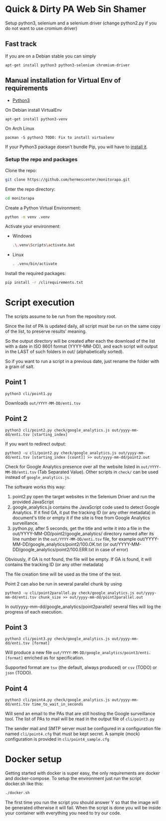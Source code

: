 # Quick & Dirty PA Web Sin Shamer

Setup python3, selenium and a selenium driver (change python2.py
if you do not want to use cromium driver)

## Fast track

If you are on a Debian stable you can simply

```
apt-get install python3 python3-selenium chromium-driver
```

## Manual installation for Virtual Env of requirements

- [Python3](https://www.python.org)

On Debian install VirtualEnv

```apt-get install python3-venv ```

On Arch Linux
```
pacman -S python3 TODO: Fix to install virtualenv
```

If your Python3 package doesn't bundle Pip, you will have to [install it](https://pip.pypa.io/en/stable/installation/).

### Setup the repo and packages

Clone the repo:
```bash
git clone https://github.com/hermescenter/monitorapa.git
```
Enter the repo directory:
```bash
cd monitorapa
```
Create a Python Virtual Environment:
```bash
python -m venv .venv
```
Activate your environment:

- Windows
  ```bash
  .\.venv\Scripts\activate.bat
  ```
- Linux
  ```bash
  . .venv/bin/activate
  ```

Install the required packages:
```bash
pip install -r /clirequirements.txt
```


# Script execution

The scripts assume to be run from the repository root.

Since the list of PA is updated daily, all script must be run on the
same copy of the list, to preserve results' meaning.

So the output directory will be created after each the download of the
list with a date in ISO 8601 format (YYYY-MM-DD), and each script will
output in the LAST of such folders in out/ (alphabetically sorted).

So if you want to run a script in a previous date, just rename the
folder with a grain of salt.

## Point 1

```
python3 cli/point1.py
```
Downloads `out/YYYY-MM-DD/enti.tsv`

## Point 2

```
python3 cli/point2.py check/google_analytics.js out/yyyy-mm-dd/enti.tsv [starting_index]
```

If you want to redirect output:
```
python3 -u cli/point2.py check/google_analytics.js out/yyyy-mm-dd/enti.tsv [starting_index [count]] >> out/yyyy-mm-dd/point2.out
```

Check for Google Analytics presence over all the website listed in
`out/YYYY-MM-DD/enti.tsv` (Tab Separated Value).
Other scripts in `check/` can be used instead of `google_analytics.js`.

The software works this way:

1. point2.py open the target websites in the Selenium Driver
   and run the provided JavaScript
2. google_analytics.js contains the JavaScript code used to detect
   Google Analytics. If it find GA, it put the tracking ID (or any
   other metadata) in document's title or empty it if the site is
   free from Google Analytics surveillance.
3. python.py, after 5 seconds, get the title and write it into a file
   in the out/YYYY-MM-DD/point2/google_analytics/ directory named
   after its line number in the `out/YYYY-MM-DD/enti.tsv`
   file, for example out/YYYY-MM-DD/google_analytics/point2/100.OK.txt
   (or out/YYYY-MM-DD/google_analytics/point2/100.ERR.txt in case of error)

Obviously, if GA is not found, the file will be empty.
If GA is found, it will contains the tracking ID (or any other metadata)

The file creation time will be used as the time of the test.

Point 2 can also be run in several parallel chunk by using

```
python3 -u cli/point2parallel.py check/google_analytics.js out/yyyy-mm-dd/enti.tsv chunk_size >> out/yyyy-mm-dd/point2parallel.out
```
In out/yyyy-mm-dd/google_analytics/point2parallel/ several files will 
log the progress of each execution.

## Point 3
```
python3 cli/point3.py check/google_analytics.js out/yyyy-mm-dd/enti.tsv [format]
```

Will produce a new file `out/YYYY-MM-DD/google_analytics/point3/enti.[format]`
enriched as for specification.

Supported format are `tsv` (the default, always produced) or `csv` (TODO) or `json` (TODO).

## Point 4
```
python3 cli/point4.py check/google_analytics.js out/yyyy-mm-dd/enti.tsv time_to_wait_in_seconds
```

Will send an email to the PAs that are still hosting the
Google surveillance tool.
The list of PAs to mail will be read in the output file of `cli/point3.py`

The sender mail and SMTP server must be configured in a configuration
file named `cli/point4.cfg` that must be kept secret.
A sample (mock) configuration is provided in `cli/point4_sample.cfg`


# Docker setup

Getting started with docker is super easy, the only requirements are docker and docker-compose.
To setup the environment just run the script docker.sh like this:
```bash
./docker.sh
```
The first time you run the script you should answer Y so that the image will be generated otherwise it will fail. When the script is done you will be inside your container with everything you need to try our code.